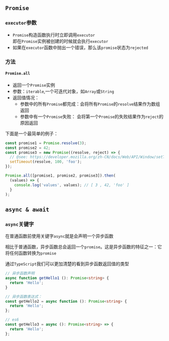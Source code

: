 ## `Promise`

### `executor`参数
* `Promise`构造函数执行时立即调用`executor`  
   即在`Promise`实例被创建的时候就会执行`executor`
* 如果在`executor`函数中抛出一个错误，那么该`promise`状态为`rejected`

### 方法
#### `Promise.all`
* 返回一个`Promise`实例
* 参数：`iterable`,一个可迭代对象，如`Array`或`String`
* 返回值情况：  
    * 参数中的所有`Promise`都完成：会将所有`Promise`的`resolve`结果作为数组返回
    * 参数中有一个`Promise`失败： 会将第一个`Promise`的失败结果作为`reject`的原因返回
    
下面是一个最简单的例子：  
```typescript
const promise1 = Promise.resolve(3);
const promise2 = 42;
const promise3 = new Promise((resolve, reject) => {
  // @see: https://developer.mozilla.org/zh-CN/docs/Web/API/Window/setTimeout#%E5%8F%82%E6%95%B0
  setTimeout(resolve, 100, 'foo');
});

Promise.all([promise1, promise2, promise3]).then(
  (values) => {
    console.log('values', values); // [ 3 , 42, 'foo' ]
  }
);
```

## `async & await`

### `async`关键字

在普通函数前使用关键字`async`就是会声明一个异步函数

相比于普通函数，异步函数总会返回一个`promise`。这是异步函数的特征之一：它将任何函数转换为`promise`

通过`TypeScript`我们可以更加清楚的看到异步函数返回值的类型
```typescript
// 异步函数声明
async function getHello1 (): Promise<string> {
  return 'Hello';
}

// 异步函数表达式：
const getHello2 = async function (): Promise<string> {
  return 'Hello';
};

// es6
const getHello3 = async (): Promise<string> => {
  return 'Hello';
};
```

